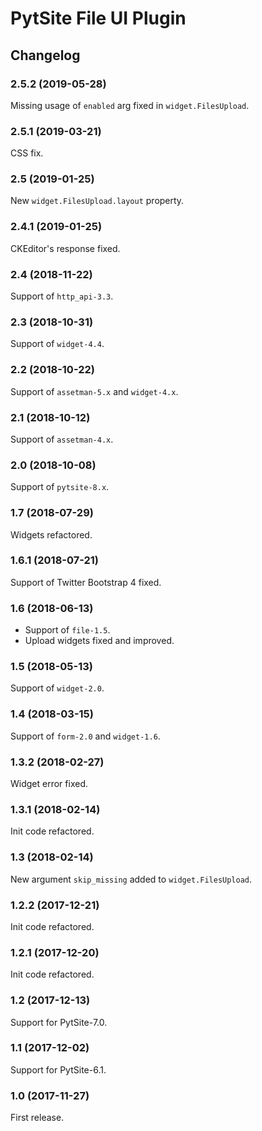 # PytSite File UI Plugin


## Changelog


### 2.5.2 (2019-05-28)

Missing usage of `enabled` arg fixed in `widget.FilesUpload`.


### 2.5.1 (2019-03-21)

CSS fix.


### 2.5 (2019-01-25)

New `widget.FilesUpload.layout` property.


### 2.4.1 (2019-01-25)

CKEditor's response fixed.


### 2.4 (2018-11-22)

Support of `http_api-3.3`.


### 2.3 (2018-10-31)

Support of `widget-4.4`.


### 2.2 (2018-10-22)

Support of `assetman-5.x` and `widget-4.x`.


### 2.1 (2018-10-12)

Support of `assetman-4.x`.


### 2.0 (2018-10-08)

Support of `pytsite-8.x`.


### 1.7 (2018-07-29)

Widgets refactored.


### 1.6.1 (2018-07-21)

Support of Twitter Bootstrap 4 fixed.


### 1.6 (2018-06-13)

- Support of `file-1.5`.
- Upload widgets fixed and improved.


### 1.5 (2018-05-13)

Support of `widget-2.0`.


### 1.4 (2018-03-15)

Support of `form-2.0` and `widget-1.6`.


### 1.3.2 (2018-02-27)

Widget error fixed.


### 1.3.1 (2018-02-14)

Init code refactored.


### 1.3 (2018-02-14)

New argument `skip_missing` added to `widget.FilesUpload`.


### 1.2.2 (2017-12-21)

Init code refactored.


### 1.2.1 (2017-12-20)

Init code refactored.


### 1.2 (2017-12-13)

Support for PytSite-7.0.


### 1.1 (2017-12-02)

Support for PytSite-6.1.


### 1.0 (2017-11-27)

First release.
